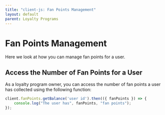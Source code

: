 ```yaml
---
title: "client-js: Fan Points Management"
layout: default
parent: Loyalty Programs
---
```


# Fan Points Management

Here we look at how you can manage fan points for a user.

## Access the Number of Fan Points for a User

As a loyalty program owner, you can access the number of fan points a user has collected using the following function:

```typescript
client.fanPoints.getBalance('user id').then(({ fanPoints }) => {
    console.log("The user has", fanPoints, "fan points");
});
```